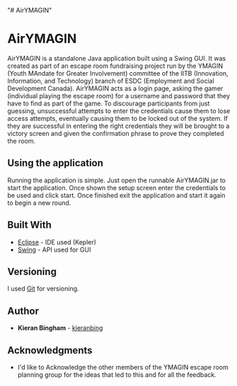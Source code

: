 "# AirYMAGIN"
# AirYMAGIN

AirYMAGIN is a standalone Java application built using a Swing GUI. It was created as part of an escape room fundraising project run by the YMAGIN (Youth MAndate for Greater Involvement) committee of the IITB (Innovation, Information, and Technology) branch of ESDC (Employment and Social Development Canada). AirYMAGIN acts as a login page, asking the gamer (individual playing the escape room) for a username and password that they have to find as part of the game. To discourage participants from just guessing, unsuccessful attempts to enter the credentials cause them to lose access attempts, eventually causing them to be locked out of the system. If they are successful in entering the right credentials they will be brought to a victory screen and given the confirmation phrase to prove they completed the room.

## Using the application

Running the application is simple. Just open the runnable AirYMAGIN.jar to start the application. Once shown the setup screen enter the credentials to be used and click start. Once finished exit the application and start it again to begin a new round.

## Built With

* [Eclipse](https://www.eclipse.org/) - IDE used (Kepler)
* [Swing](https://docs.oracle.com/javase/7/docs/api/javax/swing/package-summary.html) - API used for GUI

## Versioning

I used [Git](https://git-scm.com/) for versioning.

## Author

* **Kieran Bingham**  - [kieranbing](https://github.com/kieranbing)

## Acknowledgments

* I'd like to Acknowledge the other members of the YMAGIN escape room planning group for the ideas that led to this and for all the feedback.
